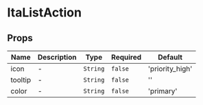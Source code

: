 # ItaListAction

## Props

<!-- @vuese:ItaListAction:props:start -->
|Name|Description|Type|Required|Default|
|---|---|---|---|---|
|icon|-|`String`|`false`|'priority_high'|
|tooltip|-|`String`|`false`|''|
|color|-|`String`|`false`|'primary'|

<!-- @vuese:ItaListAction:props:end -->


